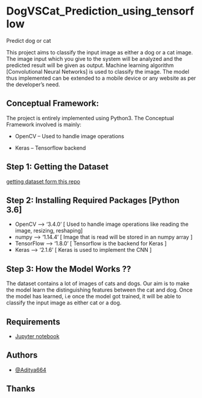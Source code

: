 # DogVSCat_Prediction_using_tensorflow
 Predict dog or cat 
 
This project aims to classify the input image as either a dog or a cat image. The image input which you give to the system will be analyzed and the predicted result will be given as output. Machine learning algorithm [Convolutional Neural Networks] is used to classify the image. 
The model thus implemented can be extended to a mobile device or any website as per the developer’s need. 

## Conceptual Framework: 
The project is entirely implemented using Python3. The Conceptual Framework involved is mainly: 

- OpenCV – Used to handle image operations

 - Keras – Tensorflow backend
## Step 1: Getting the Dataset 
[getting dataset form this repo](https://github.com/Aditya664/DogVSCat_Prediction_using_tensorflow)
 ## Step 2: Installing Required Packages [Python 3.6] 

- OpenCV —> ‘3.4.0’ [ Used to handle image operations like reading the image, resizing, reshaping] 
- numpy —> ‘1.14.4’ [ Image that is read will be stored in an numpy array ] 
- TensorFlow —> ‘1.8.0’ [ Tensorflow is the backend for Keras ] 
-  Keras —> ‘2.1.6’ [ Keras is used to implement the CNN ] 

## Step 3: How the Model Works ?? 

The dataset contains a lot of images of cats and dogs. Our aim is to make the model learn the distinguishing features between the cat and dog. Once the model has learned, i.e once the model got trained, it will be able to classify the input image as either cat or a dog. 
## Requirements
 - [Jupyter notebook](https://www.anaconda.com/) 
## Authors
- [@Aditya664](https://www.github.com/Aditya664)

## Thanks
